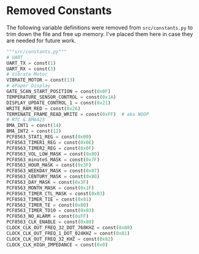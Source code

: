 # Removed Constants

The following variable definitions were removed from `src/constants.py` to
trim down the file and free up memory. I've placed them here in case they
are needed for future work.

```python
"""src/constants.py"""
# UART
UART_TX = const(1)
UART_RX = const(3)
# Vibrate Motor
VIBRATE_MOTOR = const(13)
# ePaper Display
GATE_SCAN_START_POSITION = const(0x0F)
TEMPERATURE_SENSOR_CONTROL = const(0x1A)
DISPLAY_UPDATE_CONTROL_1 = const(0x21)
WRITE_RAM_RED = const(0x26)
TERMINATE_FRAME_READ_WRITE = const(0xFF)  # aka NOOP
# RTC & BMA423
BMA_INT1 = const(14)
BMA_INT2 = const(12)
PCF8563_STAT1_REG = const(0x00)
PCF8563_TIMER1_REG = const(0x0E)
PCF8563_TIMER2_REG = const(0x0F)
PCF8563_VOL_LOW_MASK = const(0x80)
PCF8563_minuteS_MASK = const(0x7F)
PCF8563_HOUR_MASK = const(0x3F)
PCF8563_WEEKDAY_MASK = const(0x07)
PCF8563_CENTURY_MASK = const(0x80)
PCF8563_DAY_MASK = const(0x3F)
PCF8563_MONTH_MASK = const(0x1F)
PCF8563_TIMER_CTL_MASK = const(0x03)
PCF8563_TIMER_TIE = const(0x01)
PCF8563_TIMER_TE = const(0x80)
PCF8563_TIMER_TD10 = const(0x03)
PCF8563_NO_ALARM = const(0xFF)
PCF8563_CLK_ENABLE = const(0x80)
CLOCK_CLK_OUT_FREQ_32_DOT_768KHZ = const(0x80)
CLOCK_CLK_OUT_FREQ_1_DOT_024KHZ = const(0x81)
CLOCK_CLK_OUT_FREQ_32_KHZ = const(0x82)
CLOCK_CLK_HIGH_IMPEDANCE = const(0x0)
```
